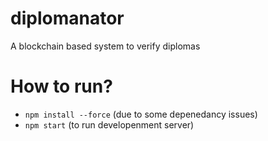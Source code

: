 # diplomanator
A blockchain based system to verify diplomas


# How to run?

- `npm install --force` (due to some depenedancy issues)
-  `npm start` (to run developenment server)
